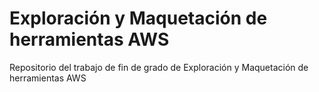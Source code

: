 # Exploración y Maquetación de herramientas AWS
Repositorio del trabajo de fin de grado de Exploración y Maquetación de herramientas AWS
